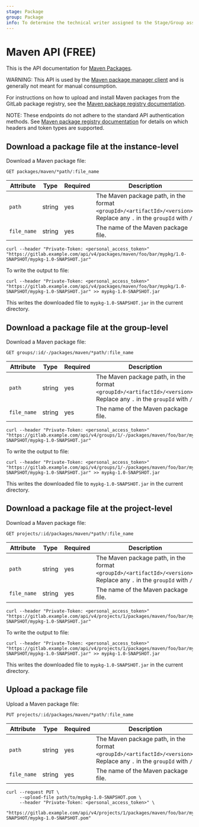 ```yaml
---
stage: Package
group: Package
info: To determine the technical writer assigned to the Stage/Group associated with this page, see https://about.gitlab.com/handbook/engineering/ux/technical-writing/#assignments
---
```


# Maven API **(FREE)**

This is the API documentation for [Maven Packages](../../user/packages/maven_repository/index.md).

WARNING:
This API is used by the [Maven package manager client](https://maven.apache.org/)
and is generally not meant for manual consumption.

For instructions on how to upload and install Maven packages from the GitLab
package registry, see the [Maven package registry documentation](../../user/packages/maven_repository/index.md).

NOTE:
These endpoints do not adhere to the standard API authentication methods.
See [Maven package registry documentation](../../user/packages/maven_repository/index.md)
for details on which headers and token types are supported.

## Download a package file at the instance-level

Download a Maven package file:

```plaintext
GET packages/maven/*path/:file_name
```

| Attribute | Type | Required | Description |
| --------- | ---- | -------- | ----------- |
| `path`       | string | yes | The Maven package path, in the format `<groupId>/<artifactId>/<version>`. Replace any `.` in the `groupId` with `/`. |
| `file_name`  | string | yes | The name of the Maven package file. |

```shell
curl --header "Private-Token: <personal_access_token>" "https://gitlab.example.com/api/v4/packages/maven/foo/bar/mypkg/1.0-SNAPSHOT/mypkg-1.0-SNAPSHOT.jar"
```

To write the output to file:

```shell
curl --header "Private-Token: <personal_access_token>" "https://gitlab.example.com/api/v4/packages/maven/foo/bar/mypkg/1.0-SNAPSHOT/mypkg-1.0-SNAPSHOT.jar" >> mypkg-1.0-SNAPSHOT.jar
```

This writes the downloaded file to `mypkg-1.0-SNAPSHOT.jar` in the current directory.

## Download a package file at the group-level

Download a Maven package file:

```plaintext
GET groups/:id/-/packages/maven/*path/:file_name
```

| Attribute | Type | Required | Description |
| --------- | ---- | -------- | ----------- |
| `path`       | string | yes | The Maven package path, in the format `<groupId>/<artifactId>/<version>`. Replace any `.` in the `groupId` with `/`. |
| `file_name`  | string | yes | The name of the Maven package file. |

```shell
curl --header "Private-Token: <personal_access_token>" "https://gitlab.example.com/api/v4/groups/1/-/packages/maven/foo/bar/mypkg/1.0-SNAPSHOT/mypkg-1.0-SNAPSHOT.jar"
```

To write the output to file:

```shell
curl --header "Private-Token: <personal_access_token>" "https://gitlab.example.com/api/v4/groups/1/-/packages/maven/foo/bar/mypkg/1.0-SNAPSHOT/mypkg-1.0-SNAPSHOT.jar" >> mypkg-1.0-SNAPSHOT.jar
```

This writes the downloaded file to `mypkg-1.0-SNAPSHOT.jar` in the current directory.

## Download a package file at the project-level

Download a Maven package file:

```plaintext
GET projects/:id/packages/maven/*path/:file_name
```

| Attribute | Type | Required | Description |
| --------- | ---- | -------- | ----------- |
| `path`       | string | yes | The Maven package path, in the format `<groupId>/<artifactId>/<version>`. Replace any `.` in the `groupId` with `/`. |
| `file_name`  | string | yes | The name of the Maven package file. |

```shell
curl --header "Private-Token: <personal_access_token>" "https://gitlab.example.com/api/v4/projects/1/packages/maven/foo/bar/mypkg/1.0-SNAPSHOT/mypkg-1.0-SNAPSHOT.jar"
```

To write the output to file:

```shell
curl --header "Private-Token: <personal_access_token>" "https://gitlab.example.com/api/v4/projects/1/packages/maven/foo/bar/mypkg/1.0-SNAPSHOT/mypkg-1.0-SNAPSHOT.jar" >> mypkg-1.0-SNAPSHOT.jar
```

This writes the downloaded file to `mypkg-1.0-SNAPSHOT.jar` in the current directory.

## Upload a package file

Upload a Maven package file:

```plaintext
PUT projects/:id/packages/maven/*path/:file_name
```

| Attribute | Type | Required | Description |
| --------- | ---- | -------- | ----------- |
| `path`       | string | yes | The Maven package path, in the format `<groupId>/<artifactId>/<version>`. Replace any `.` in the `groupId` with `/`. |
| `file_name`  | string | yes | The name of the Maven package file. |

```shell
curl --request PUT \
     --upload-file path/to/mypkg-1.0-SNAPSHOT.pom \
     --header "Private-Token: <personal_access_token>" \
     "https://gitlab.example.com/api/v4/projects/1/packages/maven/foo/bar/mypkg/1.0-SNAPSHOT/mypkg-1.0-SNAPSHOT.pom"
```

